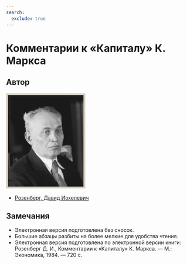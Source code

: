 ```yaml
---
search:
  exclude: true
---
```


# Комментарии к «Капиталу» К. Маркса

## Автор

![Розенберг, Давид Иохелевич](author.jpg)

- [Розенберг, Давид Иохелевич](https://ru.wikipedia.org/wiki/%D0%A0%D0%BE%D0%B7%D0%B5%D0%BD%D0%B1%D0%B5%D1%80%D0%B3,_%D0%94%D0%B0%D0%B2%D0%B8%D0%B4_%D0%98%D0%BE%D1%85%D0%B5%D0%BB%D0%B5%D0%B2%D0%B8%D1%87)

## Замечания

- Электронная версия подготовлена без сносок.
- Большие абзацы разбиты на более мелкие для удобства чтения.
- Электронная версия подготовлена по электронной версии книги: Розенберг Д. И., Комментарии к «Капиталу» К. Маркса. — М.: Экономика, 1984. — 720 с.
